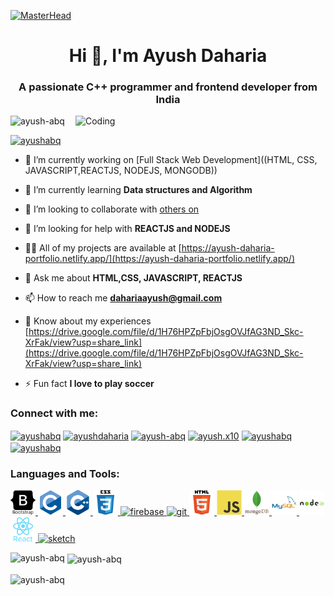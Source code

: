 [![MasterHead](https://raw.githubusercontent.com/PolarBearGG/PolarBearGG/master/web-developer.gif)](https://ayush-daharia-portfolio.netlify.app/)
<h1 align="center">Hi 👋, I'm Ayush Daharia</h1>
<h3 align="center">A passionate C++ programmer and frontend developer from India</h3>
<img align="right" alt="Coding" width="400" src="https://cdn.dribbble.com/users/1162077/screenshots/3848914/programmer.gif">

<p align="left"> <img src="https://komarev.com/ghpvc/?username=ayush-abq&label=Profile%20views&color=0e75b6&style=flat" alt="ayush-abq" /> </p>

<p align="left"> <a href="https://twitter.com/ayushabq" target="blank"><img src="https://img.shields.io/twitter/follow/ayushabq?logo=twitter&style=for-the-badge" alt="ayushabq" /></a> </p>

- 🔭 I’m currently working on [Full Stack Web Development]((HTML, CSS, JAVASCRIPT,REACTJS, NODEJS, MONGODB))

- 🌱 I’m currently learning **Data structures and Algorithm**

- 👯 I’m looking to collaborate with [others on](projects)

- 🤝 I’m looking for help with **REACTJS and NODEJS**

- 👨‍💻 All of my projects are available at [https://ayush-daharia-portfolio.netlify.app/](https://ayush-daharia-portfolio.netlify.app/)

- 💬 Ask me about **HTML,CSS, JAVASCRIPT, REACTJS**

- 📫 How to reach me **dahariaayush@gmail.com**

- 📄 Know about my experiences [https://drive.google.com/file/d/1H76HPZpFbjOsgOVJfAG3ND_Skc-XrFak/view?usp=share_link](https://drive.google.com/file/d/1H76HPZpFbjOsgOVJfAG3ND_Skc-XrFak/view?usp=share_link)

- ⚡ Fun fact **I love to play soccer**

<h3 align="left">Connect with me:</h3>
<p align="left">
<a href="https://twitter.com/ayushabq" target="blank"><img align="center" src="https://raw.githubusercontent.com/rahuldkjain/github-profile-readme-generator/master/src/images/icons/Social/twitter.svg" alt="ayushabq" height="30" width="40" /></a>
<a href="https://linkedin.com/in/ayushdaharia" target="blank"><img align="center" src="https://raw.githubusercontent.com/rahuldkjain/github-profile-readme-generator/master/src/images/icons/Social/linked-in-alt.svg" alt="ayushdaharia" height="30" width="40" /></a>
<a href="https://stackoverflow.com/users/ayush-abq" target="blank"><img align="center" src="https://raw.githubusercontent.com/rahuldkjain/github-profile-readme-generator/master/src/images/icons/Social/stack-overflow.svg" alt="ayush-abq" height="30" width="40" /></a>
<a href="https://instagram.com/ayush.x10" target="blank"><img align="center" src="https://raw.githubusercontent.com/rahuldkjain/github-profile-readme-generator/master/src/images/icons/Social/instagram.svg" alt="ayush.x10" height="30" width="40" /></a>
<a href="https://www.hackerrank.com/ayushabq" target="blank"><img align="center" src="https://raw.githubusercontent.com/rahuldkjain/github-profile-readme-generator/master/src/images/icons/Social/hackerrank.svg" alt="ayushabq" height="30" width="40" /></a>
<a href="https://www.leetcode.com/ayushabq" target="blank"><img align="center" src="https://raw.githubusercontent.com/rahuldkjain/github-profile-readme-generator/master/src/images/icons/Social/leet-code.svg" alt="ayushabq" height="30" width="40" /></a>
</p>

<h3 align="left">Languages and Tools:</h3>
<p align="left"> <a href="https://getbootstrap.com" target="_blank" rel="noreferrer"> <img src="https://raw.githubusercontent.com/devicons/devicon/master/icons/bootstrap/bootstrap-plain-wordmark.svg" alt="bootstrap" width="40" height="40"/> </a> <a href="https://www.cprogramming.com/" target="_blank" rel="noreferrer"> <img src="https://raw.githubusercontent.com/devicons/devicon/master/icons/c/c-original.svg" alt="c" width="40" height="40"/> </a> <a href="https://www.w3schools.com/cpp/" target="_blank" rel="noreferrer"> <img src="https://raw.githubusercontent.com/devicons/devicon/master/icons/cplusplus/cplusplus-original.svg" alt="cplusplus" width="40" height="40"/> </a> <a href="https://www.w3schools.com/css/" target="_blank" rel="noreferrer"> <img src="https://raw.githubusercontent.com/devicons/devicon/master/icons/css3/css3-original-wordmark.svg" alt="css3" width="40" height="40"/> </a> <a href="https://firebase.google.com/" target="_blank" rel="noreferrer"> <img src="https://www.vectorlogo.zone/logos/firebase/firebase-icon.svg" alt="firebase" width="40" height="40"/> </a> <a href="https://git-scm.com/" target="_blank" rel="noreferrer"> <img src="https://www.vectorlogo.zone/logos/git-scm/git-scm-icon.svg" alt="git" width="40" height="40"/> </a> <a href="https://www.w3.org/html/" target="_blank" rel="noreferrer"> <img src="https://raw.githubusercontent.com/devicons/devicon/master/icons/html5/html5-original-wordmark.svg" alt="html5" width="40" height="40"/> </a> <a href="https://developer.mozilla.org/en-US/docs/Web/JavaScript" target="_blank" rel="noreferrer"> <img src="https://raw.githubusercontent.com/devicons/devicon/master/icons/javascript/javascript-original.svg" alt="javascript" width="40" height="40"/> </a> <a href="https://www.mongodb.com/" target="_blank" rel="noreferrer"> <img src="https://raw.githubusercontent.com/devicons/devicon/master/icons/mongodb/mongodb-original-wordmark.svg" alt="mongodb" width="40" height="40"/> </a> <a href="https://www.mysql.com/" target="_blank" rel="noreferrer"> <img src="https://raw.githubusercontent.com/devicons/devicon/master/icons/mysql/mysql-original-wordmark.svg" alt="mysql" width="40" height="40"/> </a> <a href="https://nodejs.org" target="_blank" rel="noreferrer"> <img src="https://raw.githubusercontent.com/devicons/devicon/master/icons/nodejs/nodejs-original-wordmark.svg" alt="nodejs" width="40" height="40"/> </a> <a href="https://reactjs.org/" target="_blank" rel="noreferrer"> <img src="https://raw.githubusercontent.com/devicons/devicon/master/icons/react/react-original-wordmark.svg" alt="react" width="40" height="40"/> </a> <a href="https://www.sketch.com/" target="_blank" rel="noreferrer"> <img src="https://www.vectorlogo.zone/logos/sketchapp/sketchapp-icon.svg" alt="sketch" width="40" height="40"/> </a> </p>

<p><img align="left" src="https://github-readme-stats.vercel.app/api/top-langs?username=ayush-abq&show_icons=true&locale=en&layout=compact" alt="ayush-abq" /></p>

<p>&nbsp;<img align="center" src="https://github-readme-stats.vercel.app/api?username=ayush-abq&show_icons=true&locale=en" alt="ayush-abq" /></p>

<p><img align="center" src="https://github-readme-streak-stats.herokuapp.com/?user=ayush-abq&" alt="ayush-abq" /></p>
